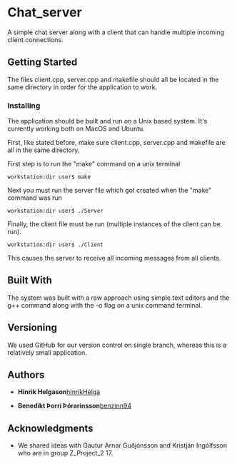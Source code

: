 



# Chat_server

A simple chat server along with a client that can handle multiple incoming client connections.
## Getting Started

The files client.cpp, server.cpp and makefile should all be located in the same directory in order for the application to work.


### Installing

The application should be built and run on a Unix based system.
It's currently working both on MacOS and Ubuntu.

First, like stated before, make sure client.cpp, server.cpp and makefile are all in the same directory.

First step is to run the "make" command on a unix terminal

```
workstation:dir user$ make
```

Next you must run the server file which got created when the "make" command was run

```
workstation:dir user$ ./Server
```

Finally, the client file must be run (multiple instances of the client can be run).

```
workstation:dir user$ ./Client
```

This causes the server to receive all incoming messages from all clients.



## Built With

The system was built with a raw approach using simple text editors and the g++ command along with the -o flag on a unix command terminal. 


## Versioning

We used GitHub for our version control on single branch, whereas this is a relatively small application.

## Authors

* **Hinrik Helgason**[hinrikHelga](https://github.com/hinrikHelga)

* **Benedikt Þorri Þórarinsson**[benzinn94](https://github.com/benzinn94)


## Acknowledgments

* We shared ideas with Gautur Arnar Guðjónsson and Kristján Ingólfsson who are in group Z_Project_2 17.
